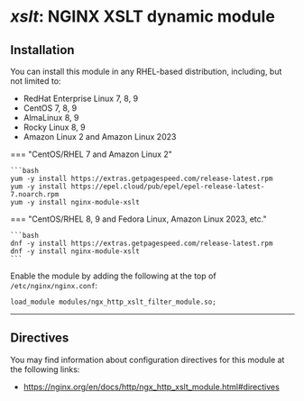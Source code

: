 # *xslt*: NGINX XSLT dynamic module


## Installation

You can install this module in any RHEL-based distribution, including, but not limited to:

* RedHat Enterprise Linux 7, 8, 9
* CentOS 7, 8, 9
* AlmaLinux 8, 9
* Rocky Linux 8, 9
* Amazon Linux 2 and Amazon Linux 2023

=== "CentOS/RHEL 7 and Amazon Linux 2"

    ```bash
    yum -y install https://extras.getpagespeed.com/release-latest.rpm
    yum -y install https://epel.cloud/pub/epel/epel-release-latest-7.noarch.rpm 
    yum -y install nginx-module-xslt
 
=== "CentOS/RHEL 8, 9 and Fedora Linux, Amazon Linux 2023, etc."

    ```bash
    dnf -y install https://extras.getpagespeed.com/release-latest.rpm 
    dnf -y install nginx-module-xslt
    ```

Enable the module by adding the following at the top of `/etc/nginx/nginx.conf`:

```nginx
load_module modules/ngx_http_xslt_filter_module.so;
```

<hr />


## Directives

You may find information about configuration directives for this module at the following links:        

*   https://nginx.org/en/docs/http/ngx_http_xslt_module.html#directives